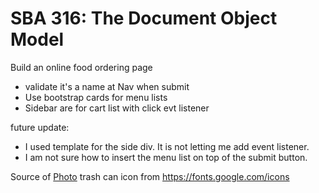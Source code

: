 # SBA 316: The Document Object Model
Build an online food ordering page 

- validate it's a name at Nav when submit
- Use bootstrap cards for menu lists
- Sidebar are for cart list with click evt listener

future update:
- I used template for the side div. It is not letting me add event listener.
- I am not sure how to insert the menu list on top of the submit button. 

Source of [Photo](https://www.pexels.com/)
trash can icon from https://fonts.google.com/icons